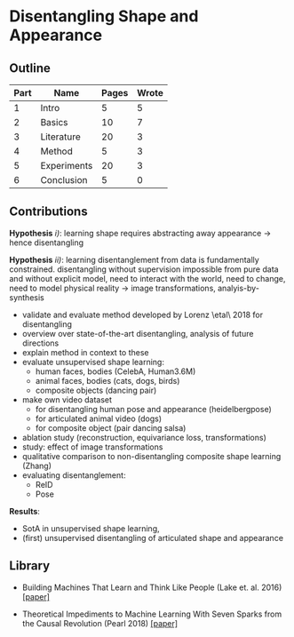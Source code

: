 # Disentangling Shape and Appearance

## Outline

Part |  Name|  Pages | Wrote
--------|---|--------|------
1 | Intro | 5 | 5
2 | Basics | 10 | 7
3 | Literature | 20 | 3
4 | Method | 5 | 3
5 | Experiments | 20 | 3
6 | Conclusion | 5 | 0

## Contributions
**Hypothesis** *i)*: learning shape requires abstracting away appearance -> hence disentangling

**Hypothesis** *ii)*: learning disentanglement from data is fundamentally constrained. disentangling without supervision impossible from pure data and without explicit model, need to interact with the world, need to change, need to model physical reality -> image transformations, analyis-by-synthesis

- validate and evaluate method developed by Lorenz \etal\ 2018 for disentangling
- overview over state-of-the-art disentangling, analysis of future directions
- explain method in context to these
- evaluate unsupervised shape learning:
	-	 human faces, bodies (CelebA, Human3.6M)
	- animal faces, bodies (cats, dogs, birds)
	- composite objects (dancing pair)
- make own video dataset
	- for disentangling human pose and appearance (heidelbergpose)
	- for articulated animal video (dogs)
	- for composite object (pair dancing salsa)
- ablation study (reconstruction, equivariance loss, transformations)
- study: effect of image transformations
- qualitative comparison to non-disentangling composite shape learning (Zhang)
- evaluating disentanglement:
	- ReID
	- Pose

**Results**:

- SotA in unsupervised shape learning,
- (first) unsupervised disentangling of articulated shape and appearance

## Library

* Building Machines That Learn and Think Like People (Lake et. al. 2016) [[paper]](https://arxiv.org/abs/1604.00289)

* Theoretical Impediments to Machine Learning With Seven Sparks from the Causal Revolution (Pearl 2018) [[paper]](http://arxiv.org/abs/1801.04016)
